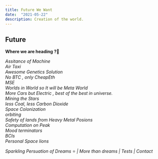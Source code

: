 ```yaml
---
title: Future We Want
date:  "2021-05-22"
description: Creation of the world.
---
```


## Future

**Where we are heading ?:rocket:**  

 *Assitance of Machine* 
  <br />
  *Air Taxi* 
  <br />
  *Awesome Genetics Solution* 
  <br />
  *No BTC , only CheapEth*
  <br />
  *MSE*
  <br />
  *Worlds in World so It will be Meta World*
  <br />
  *More Cars but Electric , best of the best in universe.*
  <br />
  *Mining the Stars*
  <br />
  *less Coal, less Carbon Dioxide*
  <br />
  *Space Colonization*
  <br />
  *orbiting*
  <br />
  *Safety of lands from Heavy Metal Posions*
  <br />
  *Computation on Peak*
  <br />
  *Mood terminators*
  <br />
  *BCIs*
  <br />
 *Personal Space lions* 





*Sparkling Persuation of Dreams* :star:
*| More than dreams*
*| Tests*
*| Contact*
